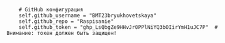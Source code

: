         # GitHub конфигурация
        self.github_username = "BMT23bryukhovetskaya"
        self.github_repo = "Raspisanie"
        self.github_token = "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"  # Внимание: токен должен быть защищен!
